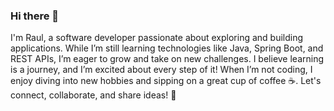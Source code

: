 ### Hi there 👋

I'm Raul, a software developer passionate about exploring and building applications. While I’m still learning technologies like Java, Spring Boot, and REST APIs, I’m eager to grow and take on new challenges. I believe learning is a journey, and I’m excited about every step of it! When I’m not coding, I enjoy diving into new hobbies and sipping on a great cup of coffee ☕.
Let's connect, collaborate, and share ideas! 🙌



<!--
**RaulADSI/RaulADSI** is a ✨ _special_ ✨ repository because its `README.md` (this file) appears on your GitHub profile.

Here are some ideas to get you started:

- 🔭 I’m currently working on ...
- 🌱 I’m currently learning ...
- 👯 I’m looking to collaborate on ...
- 🤔 I’m looking for help with ...
- 💬 Ask me about ...
- 📫 How to reach me: ...
- 😄 Pronouns: ...
- ⚡ Fun fact: ...
-->
